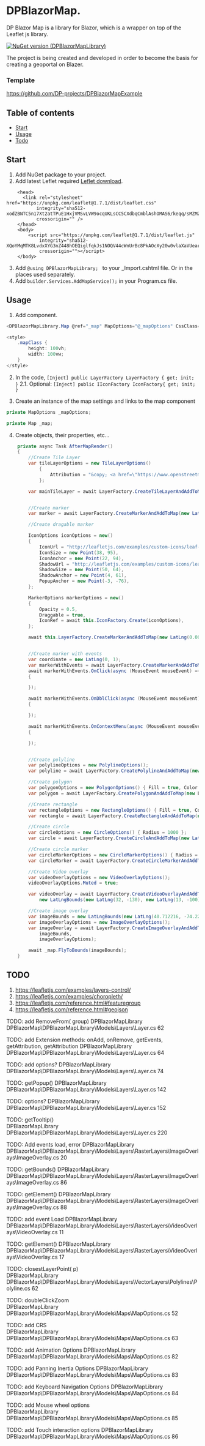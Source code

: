 # DPBlazorMap.

DP Blazor Map is a library for Blazor, which is a wrapper on top of the Leaflet js library.

[![NuGet version (DPBlazorMapLibrary)](https://img.shields.io/nuget/v/DPBlazorMapLibrary)](https://www.nuget.org/packages/DPBlazorMapLibrary/)

The project is being created and developed in order to become the basis for creating a geoportal on Blazer.

### Template

https://github.com/DP-projects/DPBlazorMapExample

## Table of contents

- [Start](start)
- [Usage](usage)
- [Todo](todo)

## Start

1. Add NuGet package to your project.
2. Add latest Leflet required [Leflet download](https://leafletjs.com/download.html).

```
	<head>
	  <link rel="stylesheet" href="https://unpkg.com/leaflet@1.7.1/dist/leaflet.css"
		   integrity="sha512-xodZBNTC5n17Xt2atTPuE1HxjVMSvLVW9ocqUKLsCC5CXdbqCmblAshOMAS6/keqq/sMZMZ19scR4PsZChSR7A=="
		   crossorigin="" />
	</head>
	<body>
	    <script src="https://unpkg.com/leaflet@1.7.1/dist/leaflet.js"
		    integrity="sha512-XQoYMqMTK8LvdxXYG3nZ448hOEQiglfqkJs1NOQV44cWnUrBc8PkAOcXy20w0vlaXaVUearIOBhiXZ5V3ynxwA=="
		    crossorigin=""></script>
	</body>
```

3. Add ```@using DPBlazorMapLibrary; ``` to your _Import.cshtml file. Or in the places used separately.
4. Add ```builder.Services.AddMapService();``` in your Program.cs file.

## Usage

1. Add component.

```c#
<DPBlazorMapLibrary.Map @ref="_map" MapOptions="@_mapOptions" CssClass="mapClass" AfterRender="@AfterMapRender"></DPBlazorMapLibrary.Map>

<style>
    .mapClass {
        height: 100vh;
        width: 100vw;
    }
</style>
```

2. In the code, ```[Inject] public LayerFactory LayerFactory { get; init; }```
2.1. Optional: ```[Inject] public IIconFactory IconFactory{ get; init; }```

3. Create an instance of the map settings and links to the map component

```c#
private MapOptions _mapOptions;
```
```c#
private Map _map;
```

4. Create objects, their properties, etc...

```c#
    private async Task AfterMapRender()
    {
        //Create Tile Layer
        var tileLayerOptions = new TileLayerOptions()
            {
                Attribution = "&copy; <a href=\"https://www.openstreetmap.org/copyright\">OpenStreetMap</a> contributors"
            };

        var mainTileLayer = await LayerFactory.CreateTileLayerAndAddToMap("https://{s}.tile.openstreetmap.org/{z}/{x}/{y}.png", _map, tileLayerOptions);


        //Create marker
        var marker = await LayerFactory.CreateMarkerAndAddToMap(new LatLng(0, 0), _map, null);

        //Create dragable marker

        IconOptions iconOptions = new()
        {
            IconUrl = "http://leafletjs.com/examples/custom-icons/leaf-green.png",
            IconSize = new Point(38, 95),
            IconAnchor = new Point(22, 94),
            ShadowUrl = "http://leafletjs.com/examples/custom-icons/leaf-shadow.png",
            ShadowSize = new Point(50, 64),
            ShadowAnchor = new Point(4, 61),
            PopupAnchor = new Point(-3, -76),
        };

        MarkerOptions markerOptions = new()
        {
            Opacity = 0.5,
            Draggable = true,
            IconRef = await this.IconFactory.Create(iconOptions),
        };

        await this.LayerFactory.CreateMarkerAndAddToMap(new LatLng(0.001, -0.001), _map, markerOptions);


        //Create marker with events
        var coordinate = new LatLng(0, 1);
        var markerWithEvents = await LayerFactory.CreateMarkerAndAddToMap(coordinate, _map, null);
        await markerWithEvents.OnClick(async (MouseEvent mouseEvent) =>
        {

        });

        await markerWithEvents.OnDblClick(async (MouseEvent mouseEvent) =>
        {

        });

        await markerWithEvents.OnContextMenu(async (MouseEvent mouseEvent) =>
        {

        });


        //Create polyline
        var polylineOptions = new PolylineOptions();
        var polyline = await LayerFactory.CreatePolylineAndAddToMap(new List<LatLng>() { new LatLng(0.1, 0.12), new LatLng(0.14, 0.12), new LatLng(0.12, 0.13) }, _map, polylineOptions);

        //Create polygon
        var polygonOptions = new PolygonOptions() { Fill = true, Color = "red" };
        var polygon = await LayerFactory.CreatePolygonAndAddToMap(new List<LatLng>() { new LatLng(1.1, 0.12), new LatLng(1.14, 0.12), new LatLng(1.12, 0.13) }, _map, polygonOptions);

        //Create rectangle
        var rectangleOptions = new RectangleOptions() { Fill = true, Color = "black" };
        var rectangle = await LayerFactory.CreateRectangleAndAddToMap(new LatLngBounds(new LatLng(1.1, 0.62), new LatLng(2.14, 1.62)), _map, rectangleOptions);

        //Create circle
        var circleOptions = new CircleOptions() { Radius = 1000 };
        var circle = await LayerFactory.CreateCircleAndAddToMap(new LatLng(0, 0), _map, circleOptions);

        //Create circle marker
        var circleMarkerOptions = new CircleMarkerOptions() { Radius = 10 };
        var circleMarker = await LayerFactory.CreateCircleMarkerAndAddToMap(new LatLng(0, 1), _map, circleMarkerOptions);

        //Create Video overlay
        var videoOverlayOptions = new VideoOverlayOptions();
        videoOverlayOptions.Muted = true;

        var videoOverlay = await LayerFactory.CreateVideoOverlayAndAddToMap("https://www.mapbox.com/bites/00188/patricia_nasa.webm", _map,
            new LatLngBounds(new LatLng(32, -130), new LatLng(13, -100)), videoOverlayOptions);

        //Create image overlay
        var imageBounds = new LatLngBounds(new LatLng(40.712216, -74.22655), new LatLng(40.773941, -74.12544));
        var imageOverlayOptions = new ImageOverlayOptions();
        var imageOverlay = await LayerFactory.CreateImageOverlayAndAddToMap("http://www.lib.utexas.edu/maps/historical/newark_nj_1922.jpg", _map,
            imageBounds,
            imageOverlayOptions);

        await _map.FlyToBounds(imageBounds);
    }
```

## TODO

1. https://leafletjs.com/examples/layers-control/
2. https://leafletjs.com/examples/choropleth/
3. https://leafletjs.com/reference.html#featuregroup
4. https://leafletjs.com/reference.html#geojson


TODO: add RemoveFrom(<LayerGroup> group)
    DPBlazorMapLibrary	DPBlazorMap\DPBlazorMapLibrary\Models\Layers\Layer.cs
    62

TODO: add Extension methods: onAdd, onRemove, getEvents, getAttribution, getAttribution
    DPBlazorMapLibrary	DPBlazorMap\DPBlazorMapLibrary\Models\Layers\Layer.cs
    64

TODO:  add <Popup options> options?
    DPBlazorMapLibrary	DPBlazorMap\DPBlazorMapLibrary\Models\Layers\Layer.cs
    74

TODO: getPopup()
    DPBlazorMapLibrary	DPBlazorMap\DPBlazorMapLibrary\Models\Layers\Layer.cs
    142

TODO: <Tooltip options> options?
    DPBlazorMapLibrary	DPBlazorMap\DPBlazorMapLibrary\Models\Layers\Layer.cs
    152

TODO: getTooltip()	
    DPBlazorMapLibrary	DPBlazorMap\DPBlazorMapLibrary\Models\Layers\Layer.cs
    220

TODO: Add events load, error
    DPBlazorMapLibrary	DPBlazorMap\DPBlazorMapLibrary\Models\Layers\RasterLayers\ImageOverlays\ImageOverlay.cs
    20

TODO: getBounds()
    DPBlazorMapLibrary  DPBlazorMap\DPBlazorMapLibrary\Models\Layers\RasterLayers\ImageOverlays\ImageOverlay.cs
    86

TODO: getElement()
    DPBlazorMapLibrary	DPBlazorMap\DPBlazorMapLibrary\Models\Layers\RasterLayers\ImageOverlays\ImageOverlay.cs
    88

TODO: add event Load
    DPBlazorMapLibrary	DPBlazorMap\DPBlazorMapLibrary\Models\Layers\RasterLayers\VideoOverlays\VideoOverlay.cs
    11

TODO: getElement()
    DPBlazorMapLibrary	DPBlazorMap\DPBlazorMapLibrary\Models\Layers\RasterLayers\VideoOverlays\VideoOverlay.cs
    17

TODO: closestLayerPoint(<Point> p)  
    DPBlazorMapLibrary	DPBlazorMap\DPBlazorMapLibrary\Models\Layers\VectorLayers\Polylines\Polyline.cs
    62

TODO: doubleClickZoom   
    DPBlazorMapLibrary	DPBlazorMap\DPBlazorMapLibrary\Models\Maps\MapOptions.cs
    52

TODO: add CRS	
    DPBlazorMapLibrary	DPBlazorMap\DPBlazorMapLibrary\Models\Maps\MapOptions.cs
    63

TODO: add Animation Options
    DPBlazorMapLibrary	DPBlazorMap\DPBlazorMapLibrary\Models\Maps\MapOptions.cs
    82

TODO: add Panning Inertia Options
    DPBlazorMapLibrary	DPBlazorMap\DPBlazorMapLibrary\Models\Maps\MapOptions.cs
    83

TODO: add Keyboard Navigation Options
    DPBlazorMapLibrary	DPBlazorMap\DPBlazorMapLibrary\Models\Maps\MapOptions.cs
    84

TODO: add Mouse wheel options	
    DPBlazorMapLibrary  DPBlazorMap\DPBlazorMapLibrary\Models\Maps\MapOptions.cs
    85

TODO: add Touch interaction options
    DPBlazorMapLibrary	DPBlazorMap\DPBlazorMapLibrary\Models\Maps\MapOptions.cs
    86
